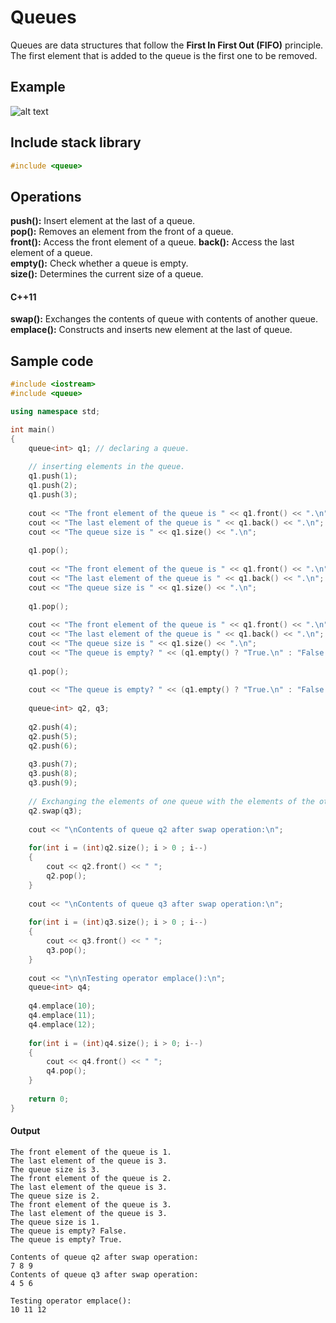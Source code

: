 # Queues

Queues are data structures that follow the **First In First Out (FIFO)** principle. The first element that is added to the queue is the first one to be removed.

## Example

![alt text](https://he-s3.s3.amazonaws.com/media/uploads/cf1e1c1.png)

## Include stack library

```cpp
#include <queue>
```

## Operations

**push():** Insert element at the last of a queue.  
**pop():** Removes an element from the front of a queue.  
**front():** Access the front element of a queue.
**back():** Access the last element of a queue.  
**empty():** Check whether a queue is empty.  
**size():** Determines the current size of a queue.

#### C++11

**swap():** Exchanges the contents of queue with contents of another queue.  
**emplace():** Constructs and inserts new element at the last of queue.

## Sample code

```cpp
#include <iostream>
#include <queue>

using namespace std;

int main()
{
	queue<int> q1; // declaring a queue.
	
	// inserting elements in the queue.
	q1.push(1);
	q1.push(2);
	q1.push(3);
	
	cout << "The front element of the queue is " << q1.front() << ".\n";
	cout << "The last element of the queue is " << q1.back() << ".\n";
	cout << "The queue size is " << q1.size() << ".\n";
	
	q1.pop();
	
	cout << "The front element of the queue is " << q1.front() << ".\n";
	cout << "The last element of the queue is " << q1.back() << ".\n";
	cout << "The queue size is " << q1.size() << ".\n";
	
	q1.pop();
	
	cout << "The front element of the queue is " << q1.front() << ".\n";
	cout << "The last element of the queue is " << q1.back() << ".\n";
	cout << "The queue size is " << q1.size() << ".\n";
	cout << "The queue is empty? " << (q1.empty() ? "True.\n" : "False.\n"); 
	
	q1.pop();
	
	cout << "The queue is empty? " << (q1.empty() ? "True.\n" : "False.\n"); 
	
	queue<int> q2, q3;
	
	q2.push(4);
	q2.push(5);
	q2.push(6);
	
	q3.push(7);
	q3.push(8);
	q3.push(9);
	
	// Exchanging the elements of one queue with the elements of the other queue.
	q2.swap(q3);
	
	cout << "\nContents of queue q2 after swap operation:\n";
	
	for(int i = (int)q2.size(); i > 0 ; i--)
	{
		cout << q2.front() << " ";
		q2.pop();
	}
	
	cout << "\nContents of queue q3 after swap operation:\n";
	
	for(int i = (int)q3.size(); i > 0 ; i--)
	{
		cout << q3.front() << " ";
		q3.pop();
	}
	
	cout << "\n\nTesting operator emplace():\n";
	queue<int> q4;
	
	q4.emplace(10);
	q4.emplace(11);
	q4.emplace(12);
	
	for(int i = (int)q4.size(); i > 0; i--)
	{
		cout << q4.front() << " ";
		q4.pop();
	}
	
	return 0;
}
```

#### Output

```
The front element of the queue is 1.
The last element of the queue is 3.
The queue size is 3.
The front element of the queue is 2.
The last element of the queue is 3.
The queue size is 2.
The front element of the queue is 3.
The last element of the queue is 3.
The queue size is 1.
The queue is empty? False.
The queue is empty? True.

Contents of queue q2 after swap operation:
7 8 9 
Contents of queue q3 after swap operation:
4 5 6 

Testing operator emplace():
10 11 12 
```